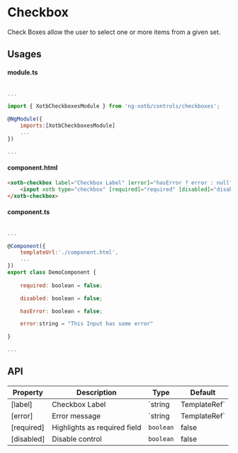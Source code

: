 # Checkbox

Check Boxes allow the user to select one or more items from a given set.


## Usages

#### module.ts
```javascript

...

import { XotbCheckboxesModule } from 'ng-xotb/controls/checkboxes';

@NgModule({
    imports:[XotbCheckboxesModule]
    ...
})

...
```

#### component.html
```html
<xotb-checkbox label="Checkbox Label" [error]="hasError ? error : null">
    <input xotb type="checkbox" [required]="required" [disabled]="disabled" />
</xotb-checkbox>
```

#### component.ts
```javascript

...

@Component({
    templateUrl:'./component.html',
    ...
})
export class DemoComponent {
    
    required: boolean = false;

    disabled: boolean = false;

    hasError: boolean = false;

    error:string = "This Input has some error"

}

...
```

## API

#### <xotb-checkbox>

| Property | Description | Type | Default |
| --- | --- | --- | --- |
| [label] | Checkbox Label | `string|TemplateRef` | |
| [error] | Error message | `string|TemplateRef`| |
| [required] | Highlights as required field | `boolean` | false |
| [disabled] | Disable control | `boolean` | false | 